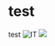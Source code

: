 # test
test 
![IT](https://github.com/Dimaa411/test/test/YUm7PE6nFQzR5HqFfUqxHZBkk2EnMxk0UQEY0NOI.png)
<img src="file:///C:/Users/10/Downloads/YUm7PE6nFQzR5HqFfUqxHZBkk2EnMxk0UQEY0NOI.png">
